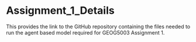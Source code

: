 # Assignment_1_Details

This provides the link to the GitHub repository containing the files needed to run the agent based model required for GEOG5003 Assignment 1.
